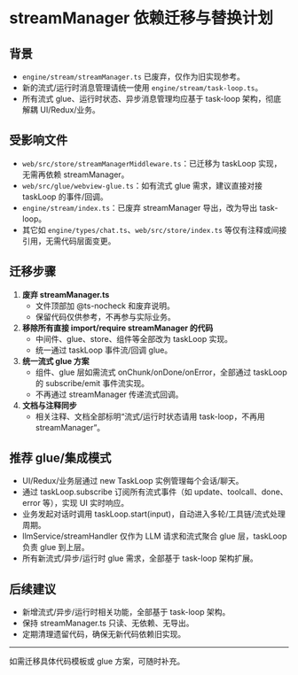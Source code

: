 # streamManager 依赖迁移与替换计划

## 背景
- `engine/stream/streamManager.ts` 已废弃，仅作为旧实现参考。
- 新的流式/运行时消息管理请统一使用 `engine/stream/task-loop.ts`。
- 所有流式 glue、运行时状态、异步消息管理均应基于 task-loop 架构，彻底解耦 UI/Redux/业务。

## 受影响文件
- `web/src/store/streamManagerMiddleware.ts`：已迁移为 taskLoop 实现，无需再依赖 streamManager。
- `web/src/glue/webview-glue.ts`：如有流式 glue 需求，建议直接对接 taskLoop 的事件/回调。
- `engine/stream/index.ts`：已废弃 streamManager 导出，改为导出 task-loop。
- 其它如 `engine/types/chat.ts`、`web/src/store/index.ts` 等仅有注释或间接引用，无需代码层面变更。

## 迁移步骤
1. **废弃 streamManager.ts**
   - 文件顶部加 @ts-nocheck 和废弃说明。
   - 保留代码仅供参考，不再参与实际业务。
2. **移除所有直接 import/require streamManager 的代码**
   - 中间件、glue、store、组件等全部改为 taskLoop 实现。
   - 统一通过 taskLoop 事件流/回调 glue。
3. **统一流式 glue 方案**
   - 组件、glue 层如需流式 onChunk/onDone/onError，全部通过 taskLoop 的 subscribe/emit 事件流实现。
   - 不再通过 streamManager 传递流式回调。
4. **文档与注释同步**
   - 相关注释、文档全部标明“流式/运行时状态请用 task-loop，不再用 streamManager”。

## 推荐 glue/集成模式
- UI/Redux/业务层通过 new TaskLoop 实例管理每个会话/聊天。
- 通过 taskLoop.subscribe 订阅所有流式事件（如 update、toolcall、done、error 等），实现 UI 实时响应。
- 业务发起对话时调用 taskLoop.start(input)，自动进入多轮/工具链/流式处理周期。
- llmService/streamHandler 仅作为 LLM 请求和流式聚合 glue 层，taskLoop 负责 glue 到上层。
- 所有新流式/异步/运行时 glue 需求，全部基于 task-loop 架构扩展。

## 后续建议
- 新增流式/异步/运行时相关功能，全部基于 task-loop 架构。
- 保持 streamManager.ts 只读、无依赖、无导出。
- 定期清理遗留代码，确保无新代码依赖旧实现。

---
如需迁移具体代码模板或 glue 方案，可随时补充。
